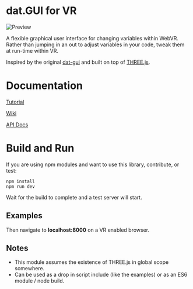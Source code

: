 # dat.GUI for VR

![Preview](https://github.com/dataarts/dat.guiVR/raw/master/preview.gif)

A flexible graphical user interface for changing variables within WebVR. Rather than jumping in an out to adjust variables in your code, tweak them at run-time within VR.

Inspired by the original [dat-gui](https://workshop.chromeexperiments.com/examples/gui/#1--Basic-Usage) and built on top of [THREE.js](http://threejs.org/).

# Documentation
[Tutorial](https://workshop.chromeexperiments.com/examples/guiVR)

[Wiki](https://github.com/dataarts/dat.guiVR/wiki)

[API Docs](https://github.com/dataarts/dat.guiVR/wiki/API-and-Examples)

# Build and Run 
If you are using npm modules and want to use this library, contribute, or test:

    npm install
    npm run dev

Wait for the build to complete and a test server will start.

## Examples
Then navigate to **localhost:8000** on a VR enabled browser.



## Notes 
* This module assumes the existence of THREE.js in global scope somewhere.
* Can be used as a drop in script include (like the examples) or as an  ES6 module / node build.




